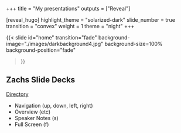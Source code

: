 +++
title = "My presentations"
outputs = ["Reveal"]

[reveal_hugo]
highlight_theme = "solarized-dark"
slide_number = true
transition = "convex"
weight = 1
theme = "night"
+++

{{< slide 
    id="home" 
    transition="fade" 
    background-image="./images/darkbackground4.jpg" 
    background-size=100%
    background-position="fade"
>}}

## Zachs Slide Decks

[Directory](slides/index.html)

- Navigation (up, down, left, right)
- Overview (etc)
- Speaker Notes (s)
- Full Screen (f)